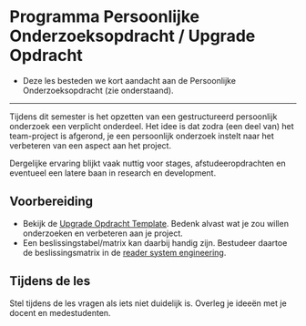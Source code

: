 # Programma Persoonlijke Onderzoeksopdracht / Upgrade Opdracht
- Deze les besteden we kort aandacht aan de Persoonlijke Onderzoeksopdracht (zie onderstaand).


---

Tijdens dit semester is het opzetten van een gestructureerd persoonlijk onderzoek een verplicht onderdeel. Het idee is dat zodra (een deel van) het team-project is afgerond, je een persoonlijk onderzoek instelt naar het verbeteren van een aspect aan het project.

Dergelijke ervaring blijkt vaak nuttig voor stages, afstudeeropdrachten en eventueel een latere baan in research en development.

## Voorbereiding
- Bekijk de [Upgrade Opdracht Template](../../vermogens/Upgrade-opdracht-template.md). Bedenk alvast wat je zou willen onderzoeken en verbeteren aan je project.
- Een beslissingstabel/matrix kan daarbij handig zijn. Bestudeer daartoe de beslissingsmatrix in de [reader system engineering](../../onderwijsmateriaal/readers/reader-system-engineering.pdf).

## Tijdens de les
Stel tijdens de les vragen als iets niet duidelijk is. Overleg je ideeën met je docent en medestudenten.
